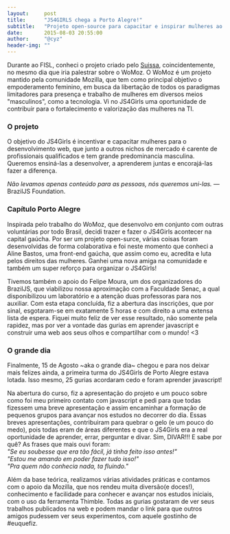 ```yaml
---
layout:     post
title:      "JS4GIRLS chega a Porto Alegre!"
subtitle:   "Projeto open-source para capacitar e inspirar mulheres ao desenvolvimento web"
date:       2015-08-03 20:55:00
author:     "@cyz"
header-img: ""
---
```


<p>Durante ao FISL, conheci o projeto criado pelo <a href="http://nomadev.com.br/" target="_external">Suissa</a>, coincidentemente, no mesmo dia que iria palestrar sobre o WoMoz. O WoMoz é um projeto mantido pela comunidade Mozilla, que tem como principal objetivo o empoderamento feminino, em busca da libertação de todos os paradigmas limitadores para presença e trabalho de mulheres em diversos meios "masculinos", como a tecnologia. Vi no JS4Girls uma oportunidade de contribuir para o fortalecimento e valorização das mulheres na TI.</p>

<h3>O projeto</h3>

<p>O objetivo do JS4Girls é incentivar e capacitar mulheres para o desenvolvimento web, que junto a outros nichos de mercado é carente de profissionais qualificados e tem grande predominancia masculina. 
Queremos ensiná-las a desenvolver, a aprenderem juntas e encorajá-las fazer a diferença.</p>

<p><cite>Não levamos apenas conteúdo para as pessoas, nós queremos uni-las.</cite> &mdash; BrazilJS Foundation.</p>

<h3>Capítulo Porto Alegre</h3>

<p>Inspirada pelo trabalho do WoMoz, que desenvolvo em conjunto com outras voluntárias por todo Brasil, decidi trazer e fazer o JS4Girls acontecer na capital gaúcha. Por ser um projeto open-surce, várias coisas foram desenvolvidas de forma colaborativa e foi neste momento que conheci a Aline Bastos, uma front-end gaúcha, que assim como eu, acredita e luta pelos direitos das mulheres. Ganhei uma nova amiga na comunidade e também um super reforço para organizar o JS4Girls!</p>

<p>Tivemos também o apoio do Felipe Moura, um dos organizadores do BrazilJS, que viabilizou nossa aproximação com a Faculdade Senac, a qual disponibilizou um laboratório e a atenção duas professoras para nos auxiliar. Com esta etapa concluída, fiz a abertura das inscrições, que por sinal, esgotaram-se em exatamente 5 horas e com direito a uma extensa lista de espera. Fiquei muito feliz de ver esse resultado, não somente pela rapidez, mas por ver a vontade das gurias em aprender javascript e construir uma web aos seus olhos e compartilhar com o mundo! <3</p>

<h3>O grande dia</h3>

<p>Finalmente, 15 de Agosto ~aka o grande dia~ chegou e para nos deixar mais felizes ainda, a primeira turma do JS4Girls de Porto Alegre estava lotada. Isso mesmo, 25 gurias acordaram cedo e foram aprender javascript!</p>

<p>Na abertura do curso, fiz a apresentação do projeto e um pouco sobre como foi meu primeiro contato com javascript e pedi para que todas fizessem uma breve apresentação e assim encaminhar a formação de pequenos grupos para avançar nos estudos no decorrer do dia. Essas breves apresentações, contribuiram para quebrar o gelo (e um pouco do medo), pois todas eram de áreas diferentes e que o JS4Girls era a real oportunidade de aprender, errar, perguntar e divar. Sim, DIVAR!!! E sabe por quê? As frases que mais ouvi foram:<br/>
<em>"Se eu soubesse que era tão fácil, já tinha feito isso antes!"</em> <br/>
<em>"Estou me amando em poder fazer tudo isso!"</em> <br/> <em>"Pra quem não conhecia nada, ta fluindo."</em></p>

<p>Além da base teórica, realizamos várias atividades práticas e contamos com o apoio da Mozilla, que nos rendeu muita diversão(e doces!), conhecimento e facilidade para conhecer e avançar nos estudos iniciais, com o uso da ferramenta Thimble. Todas as gurias gostaram de ver seus trabalhos publicados na web e podem mandar o link para que outros amigos pudessem ver seus experimentos, com aquele gostinho de #euquefiz.</p>

